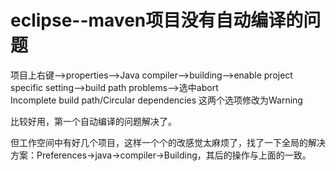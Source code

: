 # eclipse--maven项目没有自动编译的问题

 项目上右键-->properties-->Java compiler-->building-->enable project specific setting-->build path problems-->选中abort  
 Incomplete build path/Circular dependencies  这两个选项修改为Warning

 比较好用，第一个自动编译的问题解决了。

 但工作空间中有好几个项目，这样一个个的改感觉太麻烦了，找了一下全局的解决方案：Preferences->java->compiler->Building，其后的操作与上面的一致。

